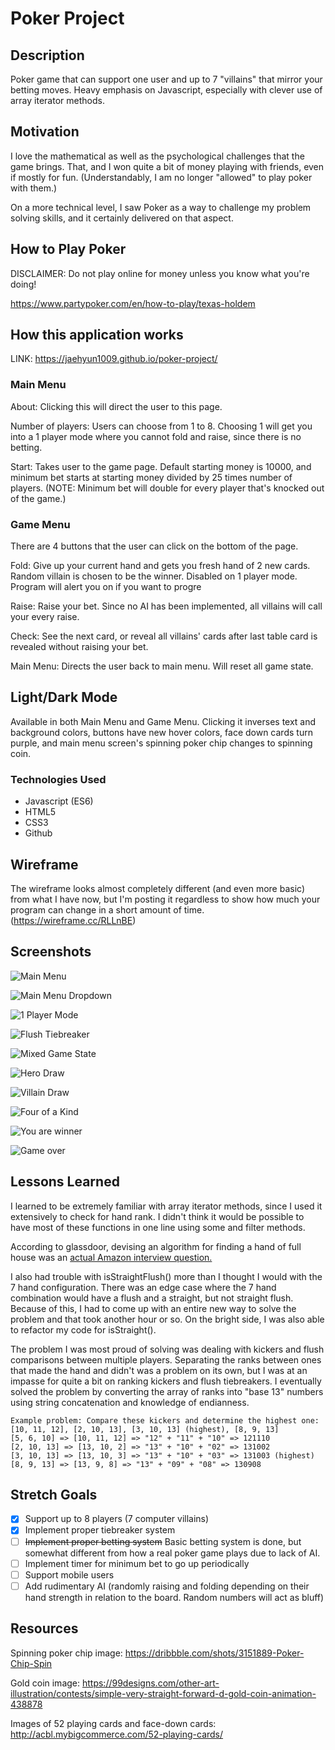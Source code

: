 # Poker Project
## Description
Poker game that can support one user and up to 7 "villains" that mirror your betting moves. Heavy emphasis on Javascript, especially with clever use of array iterator methods.

## Motivation
I love the mathematical as well as the psychological challenges that the game brings. That, and I won quite a bit of money playing with friends, even if mostly for fun. (Understandably, I am no longer "allowed" to play poker with them.)

On a more technical level, I saw Poker as a way to challenge my problem solving skills, and it certainly delivered on that aspect.

## How to Play Poker
DISCLAIMER: Do not play online for money unless you know what you're doing!

https://www.partypoker.com/en/how-to-play/texas-holdem

## How this application works
LINK: https://jaehyun1009.github.io/poker-project/

### Main Menu
About: Clicking this will direct the user to this page.

Number of players: Users can choose from 1 to 8. Choosing 1 will get you into a 1 player mode where you cannot fold and raise, since there is no betting.

Start: Takes user to the game page. Default starting money is 10000, and minimum bet starts at starting money divided by 25 times number of players. (NOTE: Minimum bet will double for every player that's knocked out of the game.)

### Game Menu
There are 4 buttons that the user can click on the bottom of the page.

Fold: Give up your current hand and gets you fresh hand of 2 new cards. Random villain is chosen to be the winner. Disabled on 1 player mode. Program will alert you on if you want to progre

Raise: Raise your bet. Since no AI has been implemented, all villains will call your every raise.

Check: See the next card, or reveal all villains' cards after last table card is revealed without raising your bet.

Main Menu: Directs the user back to main menu. Will reset all game state.

## Light/Dark Mode
Available in both Main Menu and Game Menu. Clicking it inverses text and background colors, buttons have new hover colors, face down cards turn purple, and main menu screen's spinning poker chip changes to spinning coin.

### Technologies Used
- Javascript (ES6)
- HTML5
- CSS3
- Github

## Wireframe
The wireframe looks almost completely different (and even more basic) from what I have now, but I'm posting it regardless to show how much your program can change in a short amount of time.
(https://wireframe.cc/RLLnBE)

## Screenshots
![Main Menu](https://i.imgur.com/QF4WnSA.png)

![Main Menu Dropdown](https://i.imgur.com/2WkcUaB.png)

![1 Player Mode](https://i.imgur.com/xgsU1b9.png)

![Flush Tiebreaker](https://i.imgur.com/VqArHa4.png)

![Mixed Game State](https://i.imgur.com/wv4xWus.png)

![Hero Draw](https://i.imgur.com/cm9XYco.png)

![Villain Draw](https://i.imgur.com/ELLJPQV.png)

![Four of a Kind](https://i.imgur.com/Pnz0Nyu.png)

![You are winner](https://i.imgur.com/qemsniU.png)

![Game over](https://i.imgur.com/hl7BKaF.png)

## Lessons Learned
I learned to be extremely familiar with array iterator methods, since I used it extensively to check for hand rank. I didn't think it would be possible to have most of these functions in one line using some and filter methods.

According to glassdoor, devising an algorithm for finding a hand of full house was an [actual Amazon interview question.](https://www.glassdoor.com/Interview/An-optimal-algorithm-to-check-whether-a-hand-of-cards-was-a-full-house-in-Poker-or-not-QTN_642094.htm)

I also had trouble with isStraightFlush() more than I thought I would with the 7 hand configuration. There was an edge case where the 7 hand combination would have a flush and a straight, but not straight flush. Because of this, I had to come up with an entire new way to solve the problem and that took another hour or so. On the bright side, I was also able to refactor my code for isStraight().

The problem I was most proud of solving was dealing with kickers and flush comparisons between multiple players. Separating the ranks between ones that made the hand and didn't was a problem on its own, but I was at an impasse for quite a bit on ranking kickers and flush tiebreakers. I eventually solved the problem by converting the array of ranks into "base 13" numbers using string concatenation and knowledge of endianness.

```
Example problem: Compare these kickers and determine the highest one: [10, 11, 12], [2, 10, 13], [3, 10, 13] (highest), [8, 9, 13]
[5, 6, 10] => [10, 11, 12] => "12" + "11" + "10" => 121110
[2, 10, 13] => [13, 10, 2] => "13" + "10" + "02" => 131002
[3, 10, 13] => [13, 10, 3] => "13" + "10" + "03" => 131003 (highest)
[8, 9, 13] => [13, 9, 8] => "13" + "09" + "08" => 130908
```

## Stretch Goals
- [x] Support up to 8 players (7 computer villains)
- [x] Implement proper tiebreaker system
- [ ] ~~Implement proper betting system~~ Basic betting system is done, but somewhat different from how a real poker game plays due to lack of AI.
- [ ] Implement timer for minimum bet to go up periodically
- [ ] Support mobile users
- [ ] Add rudimentary AI (randomly raising and folding depending on their hand strength in relation to the board. Random numbers will act as bluff)

## Resources
Spinning poker chip image: https://dribbble.com/shots/3151889-Poker-Chip-Spin

Gold coin image: https://99designs.com/other-art-illustration/contests/simple-very-straight-forward-d-gold-coin-animation-438878

Images of 52 playing cards and face-down cards: http://acbl.mybigcommerce.com/52-playing-cards/